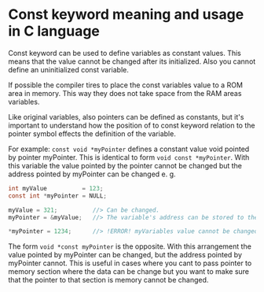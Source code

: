 Const keyword meaning and usage in C language
=== 

Const keyword can be used to define variables as constant values. This means that the
value cannot be changed after its initialized. Also you cannot define an uninitialized
const variable.

If possible the compiler tires to place the const variables value to a ROM area in memory.
This way they does not take space from the RAM areas variables.

Like original variables, also pointers can be defined as constants, but it's important to understand
how the position of to const keyword relation to the pointer symbol effects the definition of the variable.

For example: `const void *myPointer` defines a constant value void pointed by pointer myPointer. This is identical to form `void const *myPointer`. With this variable the value pointed by the pointer cannot be
changed but the address pointed by myPointer can be changed e. g.

``` C
int myValue          = 123;
const int *myPointer = NULL;

myValue = 321;          //> Can be changed.
myPointer = &myValue;   //> The variable's address can be stored to the pointer

*myPointer = 1234;      //> !ERROR! myVariables value cannot be changed through the pointer
```

The form `void *const myPointer` is the opposite. With this arrangement the value pointed by myPointer can be changed, but the address pointed by myPointer cannot. This is useful in cases where you cant to pass pointer to memory section where the data can be change but you want to make sure that the pointer to that section is memory cannot be changed.